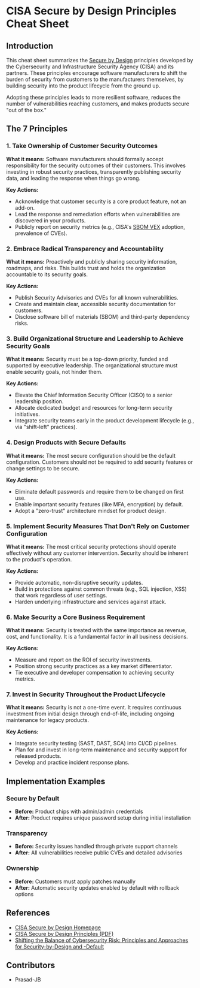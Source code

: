 # CISA Secure by Design Principles Cheat Sheet

## Introduction

This cheat sheet summarizes the [Secure by Design](https://www.cisa.gov/securebydesign) principles developed by the Cybersecurity and Infrastructure Security Agency (CISA) and its partners. These principles encourage software manufacturers to shift the burden of security from customers to the manufacturers themselves, by building security into the product lifecycle from the ground up.

Adopting these principles leads to more resilient software, reduces the number of vulnerabilities reaching customers, and makes products secure "out of the box."

## The 7 Principles

### 1. Take Ownership of Customer Security Outcomes

**What it means:** Software manufacturers should formally accept responsibility for the security outcomes of their customers. This involves investing in robust security practices, transparently publishing security data, and leading the response when things go wrong.

**Key Actions:**
* Acknowledge that customer security is a core product feature, not an add-on.
* Lead the response and remediation efforts when vulnerabilities are discovered in your products.
* Publicly report on security metrics (e.g., CISA's [SBOM VEX](https://www.cisa.gov/sbom) adoption, prevalence of CVEs).

### 2. Embrace Radical Transparency and Accountability

**What it means:** Proactively and publicly sharing security information, roadmaps, and risks. This builds trust and holds the organization accountable to its security goals.

**Key Actions:**
* Publish Security Advisories and CVEs for all known vulnerabilities.
* Create and maintain clear, accessible security documentation for customers.
* Disclose software bill of materials (SBOM) and third-party dependency risks.

### 3. Build Organizational Structure and Leadership to Achieve Security Goals

**What it means:** Security must be a top-down priority, funded and supported by executive leadership. The organizational structure must enable security goals, not hinder them.

**Key Actions:**
* Elevate the Chief Information Security Officer (CISO) to a senior leadership position.
* Allocate dedicated budget and resources for long-term security initiatives.
* Integrate security teams early in the product development lifecycle (e.g., via "shift-left" practices).

### 4. Design Products with Secure Defaults

**What it means:** The most secure configuration should be the default configuration. Customers should not be required to add security features or change settings to be secure.

**Key Actions:**
* Eliminate default passwords and require them to be changed on first use.
* Enable important security features (like MFA, encryption) by default.
* Adopt a "zero-trust" architecture mindset for product design.

### 5. Implement Security Measures That Don't Rely on Customer Configuration

**What it means:** The most critical security protections should operate effectively without any customer intervention. Security should be inherent to the product's operation.

**Key Actions:**
* Provide automatic, non-disruptive security updates.
* Build in protections against common threats (e.g., SQL injection, XSS) that work regardless of user settings.
* Harden underlying infrastructure and services against attack.

### 6. Make Security a Core Business Requirement

**What it means:** Security is treated with the same importance as revenue, cost, and functionality. It is a fundamental factor in all business decisions.

**Key Actions:**
* Measure and report on the ROI of security investments.
* Position strong security practices as a key market differentiator.
* Tie executive and developer compensation to achieving security metrics.

### 7. Invest in Security Throughout the Product Lifecycle

**What it means:** Security is not a one-time event. It requires continuous investment from initial design through end-of-life, including ongoing maintenance for legacy products.

**Key Actions:**
* Integrate security testing (SAST, DAST, SCA) into CI/CD pipelines.
* Plan for and invest in long-term maintenance and security support for released products.
* Develop and practice incident response plans.

## Implementation Examples

### Secure by Default
* **Before:** Product ships with admin/admin credentials
* **After:** Product requires unique password setup during initial installation

### Transparency
* **Before:** Security issues handled through private support channels
* **After:** All vulnerabilities receive public CVEs and detailed advisories

### Ownership
* **Before:** Customers must apply patches manually
* **After:** Automatic security updates enabled by default with rollback options

## References

* [CISA Secure by Design Homepage](https://www.cisa.gov/securebydesign)
* [CISA Secure by Design Principles (PDF)](https://www.cisa.gov/sites/default/files/2023-04/secure_by_design_042023.pdf)
* [Shifting the Balance of Cybersecurity Risk: Principles and Approaches for Security-by-Design and -Default](https://www.cisa.gov/news-events/alerts/2023/04/13/cisa-and-partners-release-secure-design-alert-urging-manufacturers-eliminate-default)

## Contributors

* Prasad-JB